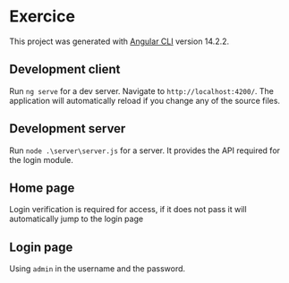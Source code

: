 # Exercice

This project was generated with [Angular CLI](https://github.com/angular/angular-cli) version 14.2.2.

## Development client

Run `ng serve` for a dev server. Navigate to `http://localhost:4200/`. The application will automatically reload if you change any of the source files.

## Development server

Run `node .\server\server.js` for a server. It provides the API required for the login module.

## Home page
Login verification is required for access, if it does not pass it will automatically jump to the login page

## Login page
Using `admin` in the username and the password.
